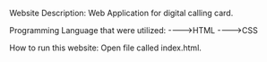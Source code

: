 <!--
@Author: Emmanuel D. Molines Jr.
@Date: 01/05/2021. 
@Version: 1.0
-->

Website Description: Web Application for digital calling card.

Programming Language that were utilized:
 ---->HTML
 ---->CSS

How to run this website: Open file called index.html.









